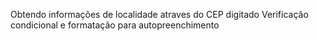Obtendo informações de localidade atraves do CEP digitado
Verificação condicional e formatação para autopreenchimento
